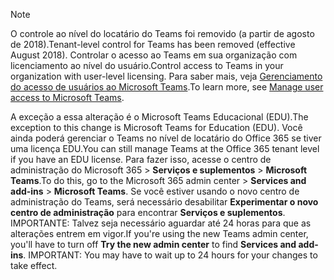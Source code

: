> [!NOTE]
> <span data-ttu-id="2a42d-101">O controle ao nível do locatário do Teams foi removido (a partir de agosto de 2018).</span><span class="sxs-lookup"><span data-stu-id="2a42d-101">Tenant-level control for Teams has been removed (effective August 2018).</span></span> <span data-ttu-id="2a42d-102">Controlar o acesso ao Teams em sua organização com licenciamento ao nível do usuário.</span><span class="sxs-lookup"><span data-stu-id="2a42d-102">Control access to Teams in your organization with user-level licensing.</span></span> <span data-ttu-id="2a42d-103">Para saber mais, veja [Gerenciamento do acesso de usuários ao Microsoft Teams](../user-access.md).</span><span class="sxs-lookup"><span data-stu-id="2a42d-103">To learn more, see [Manage user access to Microsoft Teams](../user-access.md).</span></span>

<span data-ttu-id="2a42d-104">A exceção a essa alteração é o Microsoft Teams Educacional (EDU).</span><span class="sxs-lookup"><span data-stu-id="2a42d-104">The exception to this change is Microsoft Teams for Education (EDU).</span></span> <span data-ttu-id="2a42d-105">Você ainda poderá gerenciar o Teams no nível de locatário do Office 365 se tiver uma licença EDU.</span><span class="sxs-lookup"><span data-stu-id="2a42d-105">You can still manage Teams at the Office 365 tenant level if you have an EDU license.</span></span> <span data-ttu-id="2a42d-106">Para fazer isso, acesse o centro de administração do Microsoft 365 > **Serviços e suplementos** > **Microsoft Teams**.</span><span class="sxs-lookup"><span data-stu-id="2a42d-106">To do this, go to the Microsoft 365 admin center > **Services and add-ins** > **Microsoft Teams**.</span></span> <span data-ttu-id="2a42d-107">Se você estiver usando o novo centro de administração do Teams, será necessário desabilitar **Experimentar o novo centro de administração** para encontrar **Serviços e suplementos**. IMPORTANTE: Talvez seja necessário aguardar até 24 horas para que as alterações entrem em vigor.</span><span class="sxs-lookup"><span data-stu-id="2a42d-107">If you're using the new Teams admin center, you'll have to turn off **Try the new admin center** to find **Services and add-ins**. IMPORTANT: You may have to wait up to 24 hours for your changes to take effect.</span></span> 
